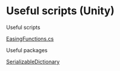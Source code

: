 # Useful scripts (Unity)
Useful scripts

[EasingFunctions.cs](https://gist.github.com/cjddmut/d789b9eb78216998e95c)

Useful packages

[SerializableDictionary](https://assetstore.unity.com/packages/tools/integration/serializabledictionary-90477)
